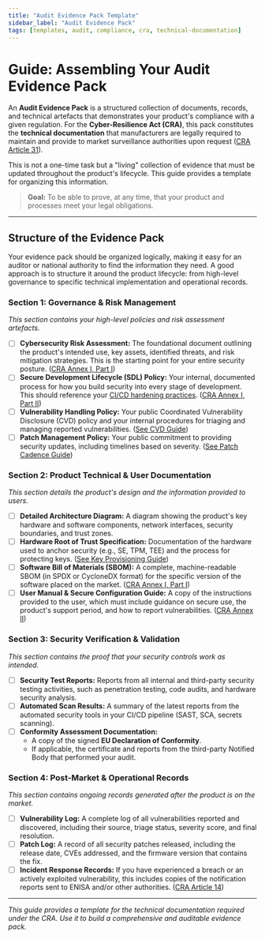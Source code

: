 ```yaml
---
title: "Audit Evidence Pack Template"
sidebar_label: "Audit Evidence Pack"
tags: [templates, audit, compliance, cra, technical-documentation]
---
```

# Guide: Assembling Your Audit Evidence Pack

An **Audit Evidence Pack** is a structured collection of documents, records, and technical artefacts that demonstrates your product's compliance with a given regulation. For the **Cyber-Resilience Act (CRA)**, this pack constitutes the **technical documentation** that manufacturers are legally required to maintain and provide to market surveillance authorities upon request ([CRA Article 31][cra_art31]).

This is not a one-time task but a "living" collection of evidence that must be updated throughout the product's lifecycle. This guide provides a template for organizing this information.

> **Goal:** To be able to prove, at any time, that your product and processes meet your legal obligations.

---

## Structure of the Evidence Pack

Your evidence pack should be organized logically, making it easy for an auditor or national authority to find the information they need. A good approach is to structure it around the product lifecycle: from high-level governance to specific technical implementation and operational records.

### Section 1: Governance & Risk Management
_This section contains your high-level policies and risk assessment artefacts._

-   [ ] **Cybersecurity Risk Assessment:** The foundational document outlining the product's intended use, key assets, identified threats, and risk mitigation strategies. This is the starting point for your entire security posture. ([CRA Annex I, Part I][cra_annexI_partI])
-   [ ] **Secure Development Lifecycle (SDL) Policy:** Your internal, documented process for how you build security into every stage of development. This should reference your [CI/CD hardening practices](../implementation/operate-phase/cicd-hardening.md). ([CRA Annex I, Part II][cra_annexI_partII])
-   [ ] **Vulnerability Handling Policy:** Your public Coordinated Vulnerability Disclosure (CVD) policy and your internal procedures for triaging and managing reported vulnerabilities. ([See CVD Guide](../implementation/operate-phase/vulnerability-disclosure.md))
-   [ ] **Patch Management Policy:** Your public commitment to providing security updates, including timelines based on severity. ([See Patch Cadence Guide](../implementation/operate-phase/patch-cadence.md))

### Section 2: Product Technical & User Documentation
_This section details the product's design and the information provided to users._

-   [ ] **Detailed Architecture Diagram:** A diagram showing the product's key hardware and software components, network interfaces, security boundaries, and trust zones.
-   [ ] **Hardware Root of Trust Specification:** Documentation of the hardware used to anchor security (e.g., SE, TPM, TEE) and the process for protecting keys. ([See Key Provisioning Guide](../implementation/build-phase/key-provisioning.md))
-   [ ] **Software Bill of Materials (SBOM):** A complete, machine-readable SBOM (in SPDX or CycloneDX format) for the specific version of the software placed on the market. ([CRA Annex I, Part I][cra_annexI_partI])
-   [ ] **User Manual & Secure Configuration Guide:** A copy of the instructions provided to the user, which must include guidance on secure use, the product's support period, and how to report vulnerabilities. ([CRA Annex II][cra_annexII])

### Section 3: Security Verification & Validation
_This section contains the proof that your security controls work as intended._

-   [ ] **Security Test Reports:** Reports from all internal and third-party security testing activities, such as penetration testing, code audits, and hardware security analysis.
-   [ ] **Automated Scan Results:** A summary of the latest reports from the automated security tools in your CI/CD pipeline (SAST, SCA, secrets scanning).
-   [ ] **Conformity Assessment Documentation:**
    -   A copy of the signed **EU Declaration of Conformity**.
    -   If applicable, the certificate and reports from the third-party Notified Body that performed your audit.

### Section 4: Post-Market & Operational Records
_This section contains ongoing records generated after the product is on the market._

-   [ ] **Vulnerability Log:** A complete log of all vulnerabilities reported and discovered, including their source, triage status, severity score, and final resolution.
-   [ ] **Patch Log:** A record of all security patches released, including the release date, CVEs addressed, and the firmware version that contains the fix.
-   [ ] **Incident Response Records:** If you have experienced a breach or an actively exploited vulnerability, this includes copies of the notification reports sent to ENISA and/or other authorities. ([CRA Article 14][cra_art14])

---

*This guide provides a template for the technical documentation required under the CRA. Use it to build a comprehensive and auditable evidence pack.*

[cra_art14]: /docs/standards/cra-overview#core-manufacturer-obligations "CRA Article 14 – Reporting obligations of manufacturers"
[cra_art31]: /docs/standards/cra-overview#core-manufacturer-obligations "CRA Article 31 – Technical documentation"
[cra_annexI_partI]: /docs/standards/cra-overview#annex-i-benchmarks "CRA Annex I, Part I – Security requirements relating to the properties of products with digital elements"
[cra_annexI_partII]: /docs/standards/cra-overview#annex-i-benchmarks "CRA Annex I, Part II – Vulnerability handling requirements"
[cra_annexII]: /docs/standards/cra-overview#annex-i-benchmarks "CRA Annex II – Information and instructions to the user" 